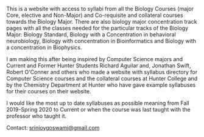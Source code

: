 This is a website with access to syllabi from all the Biology Courses (major Core, elective and Non-Major) and Co-requisite and collateral  courses towards the Biology Major. There are also biology major concentration track pages with all the classes needed for the particular tracks of the Biology Major: Biology Standard, Biology with a Concentration in behavioral neurobiology, Biology with concentration in Bioinformatics and Biology with a concentration in Biophysics. 

I am making this after being inspired by Computer Science majors and Current and Former Hunter Students Richard Aguilar and, Jonathan Swift, Robert O'Conner and others who made a website with syllabus directory for Computer Science courses and the collateral courses at Hunter College and by the Chemistry Department at Hunter who have gave example syllabuses for their courses on their website.  



I would like the most up to date syllabuses as possible meaning from Fall 2019-Spring 2020 to Current or when the course was last taught with the professor who taught it. 
  


Contact: srinjoygoswami@gmail.com
